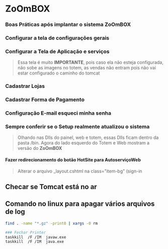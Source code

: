# ZoOmBOX

### Boas Práticas após implantar o sistema **ZoOmBOX**
### Configurar a tela de **configurações gerais**
### Configurar a Tela de Aplicação e serviços
> Essa tela é muito **IMPORTANTE**, pois caso ela não esteja configurada, não sobe as imagens no totem, as vendas não entram
pois não vai estar configurado o caminho do tomcat
### Cadastrar Lojas 
### Cadastrar Forma de Pagamento
### Configuração E-mail esqueci minha senha 
### Sempre conferir se o Setup realmente atualizou o sistema
> Olhando nas Dlls do painel, web e totem, essas Dlls ficam dentro da pasta /bin. 
  Agora do lado esquerdo do Totem e Web mostram a versão do **ZoOmBOX**

#### Fazer redirecionamento do botão HotSite para AutoserviçoWeb
> Alterar o arquivo  _layout.cshtml na class="item-bg" (sign-in
## Checar se Tomcat está no ar

## Comando no linux para apagar vários arquivos de log 
```bash
find . -name "*.gz" -print0 | xargs -0 rm

### Fechar Printer
taskkill  /F /IM  javaw.exe
taskkill  /F /IM  java.exe
